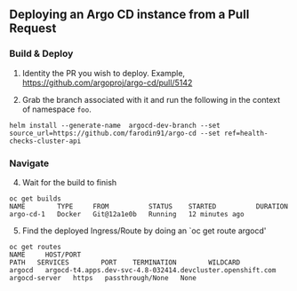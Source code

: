 ## Deploying an Argo CD instance from a Pull Request


### Build & Deploy

1. Identity the PR you wish to deploy. Example, https://github.com/argoproj/argo-cd/pull/5142

2. Grab the branch associated with it and run the following in the context of namespace `foo`.

```
helm install --generate-name  argocd-dev-branch --set source_url=https://github.com/farodin91/argo-cd --set ref=health-checks-cluster-api
```


### Navigate


4. Wait for the build to finish 

```
oc get builds
NAME        TYPE     FROM          STATUS    STARTED          DURATION
argo-cd-1   Docker   Git@12a1e0b   Running   12 minutes ago   
```


5. Find the deployed Ingress/Route by doing an `oc get route argocd'

```
oc get routes 
NAME     HOST/PORT                                                    PATH   SERVICES        PORT    TERMINATION        WILDCARD
argocd   argocd-t4.apps.dev-svc-4.8-032414.devcluster.openshift.com          argocd-server   https   passthrough/None   None
```
